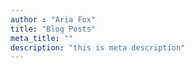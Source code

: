 ```yaml
---
author : "Aria Fox"
title: "Blog Posts"
meta_title: ""
description: "this is meta description"
---
```


